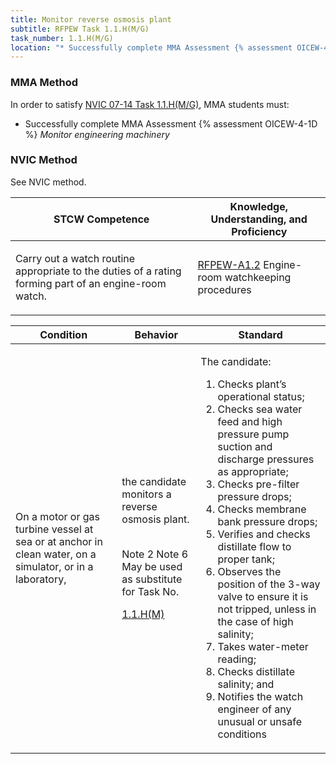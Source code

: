 ```yaml
---
title: Monitor reverse osmosis plant
subtitle: RFPEW Task 1.1.H(M/G) 
task_number: 1.1.H(M/G)
location: "* Successfully complete MMA Assessment {% assessment OICEW-4-1D %} *Monitor engineering machinery*" 
---
```



### MMA Method

In order to satisfy  [NVIC 07-14  Task  1.1.H(M/G)]({{site.baseurl}}/assets/images/nvic-07-14.pdf), MMA students must:

* Successfully complete MMA Assessment {% assessment OICEW-4-1D %} *Monitor engineering machinery*


### NVIC Method

<a onclick="togglevisibility('nvic_methods')" >See NVIC method.</a>

<div id='nvic_methods' class='hide'>

<table>
<thead>
<tr>
<th class='forty'> STCW Competence </th>
<th class='sixty'> Knowledge, Understanding, and Proficiency </th>
</tr>
</thead>




<tbody>
<tr><td markdown='1'>

Carry out a watch routine appropriate to the duties of a rating forming part of an engine-room watch.

</td><td markdown='1'>

[RFPEW-A1.2]({{site.baseurl}}/tables/34.html#RFPEW-A1.2) Engine-room watchkeeping procedures

</td></tr>


</tbody>
</table>


<table>
<thead>
<tr><th class='twenty'>  Condition </th><th class='twenty'> Behavior </th><th  class='sixty'>Standard </th></tr>
</thead>
<tbody >



<tr><td markdown='1'>

On a motor or gas turbine vessel at sea or at anchor in clean water, on a simulator, or in a laboratory,

</td><td markdown='1'>

the candidate monitors a reverse osmosis plant.

<br>

<div class="tooltip">Note 2 Note 6 May be used as substitute for Task No.

[1.1.H(M)](H0101HM)
<span class="tooltiptext">
</span>
</div>


</td><td markdown='1'>

The candidate:

1. Checks plant’s operational status;
2. Checks sea water feed and high pressure pump suction and discharge pressures as appropriate;
3. Checks pre-filter pressure drops;
4. Checks membrane bank pressure drops;
5. Verifies and checks distillate flow to proper tank;
6. Observes the position of the 3-way valve to ensure it is not tripped, unless in the case of high salinity;
7. Takes water-meter reading;
8. Checks distillate salinity; and
9. Notifies the watch engineer of any unusual or unsafe conditions

</td></tr>
</tbody>
</table>
</div>

